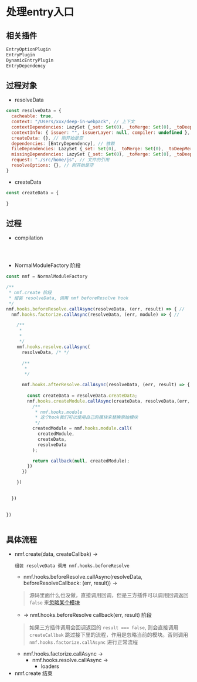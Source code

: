 # 处理entry入口

## 相关插件
```js
EntryOptionPlugin
EntryPlugin
DynamicEntryPlugin
EntryDependency
```

## 过程对象
- resolveData
```js
const resolveData = {
  cacheable: true,
  context: "/Users/xxx/deep-in-webpack", // 上下文
  contextDependencies: LazySet {_set: Set(0), _toMerge: Set(0), _toDeepMerge: Array(0), …},
  contextInfo: { issuer: "", issuerLayer: null, compiler: undefined },
  createData: {}, // 刚开始是空
  dependencies: [EntryDependency], // 依赖
  fileDependencies: LazySet {_set: Set(0), _toMerge: Set(0), _toDeepMerge: Array(0), …},
  missingDependencies: LazySet {_set: Set(0), _toMerge: Set(0), _toDeepMerge: Array(0), …},
  request: "./src/home/js", // 文件的引用
  resolveOptions: {}, // 刚开始是空
}
```

- createData
```js
const createData = {
  
}
```

## 过程
- compilation
```js




```

- NormalModuleFactory 阶段

```js
const nmf = NormalModuleFactory

/**
 * nmf.create 阶段
 * 组装 resolveData, 调用 nmf beforeResolve hook
 */
nmf.hooks.beforeResolve.callAsync(resolveData, (err, result) => { // 
  nmf.hooks.factorize.callAsync(resolveData, (err, module) => { // 

    /**
     *
     * 
     */
    nmf.hooks.resolve.callAsync(
      resolveData, /* */
      
      /**
       * 
       */

      nmf.hooks.afterResolve.callAsync(resolveData, (err, result) => {
        
        const createData = resolveData.createData;
        nmf.hooks.createModule.callAsync(createData, resolveData,(err, createdModule) => {
          /**
           * nmf.hooks.module 
           * 这个hook我们可以使用自己的模块来替换原始模块
           */
          createdModule = nmf.hooks.module.call(
            createdModule,
            createData,
            resolveData
          );

          return callback(null, createdModule);
        })
      })

    })
      

  })
 
  
})



```

## 具体流程

- nmf.create(data, createCallbak) ->
  ```
  组装 resolveData 调用 nmf.hooks.beforeResolve
  ```
  - nmf.hooks.beforeResolve.callAsync(resolveData, beforeResolveCallback: (err, result)) ->
  > 源码里面什么也没做，直接调用回调，但是三方插件可以调用回调返回 `false` 来[忽略某个模块](../../Skills/README.md#module)
  - -> nmf.hooks.beforeResolve callback(err, result) 阶段
  > 如果三方插件调用会回调返回的 `result === false`, 则会直接调用 `createCallbak` 跳过接下里的流程，作用是忽略当前的模块。否则调用 `nmf.hooks.factorize.callAsync` 进行正常流程
    - nmf.hooks.factorize.callAsync -> 
      - nmf.hooks.resolve.callAsync ->
        - loaders
- nmf.create 结束  